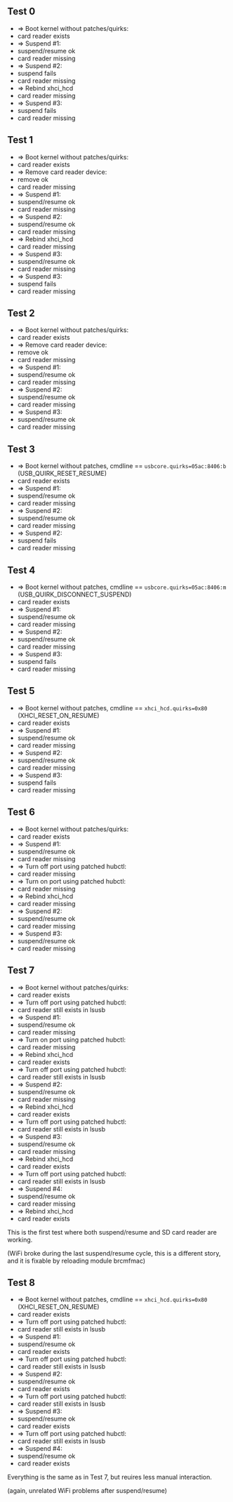 ## Test 0

* => Boot kernel without patches/quirks:
* card reader exists
* => Suspend #1:
* suspend/resume ok
* card reader missing
* => Suspend #2:
* suspend fails
* card reader missing
* => Rebind xhci_hcd
* card reader missing
* => Suspend #3:
* suspend fails
* card reader missing

## Test 1

* => Boot kernel without patches/quirks:
* card reader exists
* => Remove card reader device:
* remove ok
* card reader missing
* => Suspend #1:
* suspend/resume ok
* card reader missing
* => Suspend #2:
* suspend/resume ok
* card reader missing
* => Rebind xhci_hcd
* card reader missing
* => Suspend #3:
* suspend/resume ok
* card reader missing
* => Suspend #3:
* suspend fails
* card reader missing

## Test 2

* => Boot kernel without patches/quirks:
* card reader exists
* => Remove card reader device:
* remove ok
* card reader missing
* => Suspend #1:
* suspend/resume ok
* card reader missing
* => Suspend #2:
* suspend/resume ok
* card reader missing
* => Suspend #3:
* suspend/resume ok
* card reader missing

## Test 3

* => Boot kernel without patches, cmdline == `usbcore.quirks=05ac:8406:b` (USB_QUIRK_RESET_RESUME)
* card reader exists
* => Suspend #1:
* suspend/resume ok
* card reader missing
* => Suspend #2:
* suspend/resume ok
* card reader missing
* => Suspend #2:
* suspend fails
* card reader missing

## Test 4

* => Boot kernel without patches, cmdline == `usbcore.quirks=05ac:8406:m` (USB_QUIRK_DISCONNECT_SUSPEND)
* card reader exists
* => Suspend #1:
* suspend/resume ok
* card reader missing
* => Suspend #2:
* suspend/resume ok
* card reader missing
* => Suspend #3:
* suspend fails
* card reader missing

## Test 5

* => Boot kernel without patches, cmdline == `xhci_hcd.quirks=0x80` (XHCI_RESET_ON_RESUME)
* card reader exists
* => Suspend #1:
* suspend/resume ok
* card reader missing
* => Suspend #2:
* suspend/resume ok
* card reader missing
* => Suspend #3:
* suspend fails
* card reader missing

## Test 6

* => Boot kernel without patches/quirks:
* card reader exists
* => Suspend #1:
* suspend/resume ok
* card reader missing
* => Turn off port using patched hubctl:
* card reader missing
* => Turn on port using patched hubctl:
* card reader missing
* => Rebind xhci_hcd
* card reader missing
* => Suspend #2:
* suspend/resume ok
* card reader missing
* => Suspend #3:
* suspend/resume ok
* card reader missing

## Test 7

* => Boot kernel without patches/quirks:
* card reader exists
* => Turn off port using patched hubctl:
* card reader still exists in lsusb
* => Suspend #1:
* suspend/resume ok
* card reader missing
* => Turn on port using patched hubctl:
* card reader missing
* => Rebind xhci_hcd
* card reader exists
* => Turn off port using patched hubctl:
* card reader still exists in lsusb
* => Suspend #2:
* suspend/resume ok
* card reader missing
* => Rebind xhci_hcd
* card reader exists
* => Turn off port using patched hubctl:
* card reader still exists in lsusb
* => Suspend #3:
* suspend/resume ok
* card reader missing
* => Rebind xhci_hcd
* card reader exists
* => Turn off port using patched hubctl:
* card reader still exists in lsusb
* => Suspend #4:
* suspend/resume ok
* card reader missing
* => Rebind xhci_hcd
* card reader exists

This is the first test where both suspend/resume and SD card reader are working.

(WiFi broke during the last suspend/resume cycle, this is a different story, and it is fixable by reloading module brcmfmac)

## Test 8

* => Boot kernel without patches, cmdline == `xhci_hcd.quirks=0x80` (XHCI_RESET_ON_RESUME)
* card reader exists
* => Turn off port using patched hubctl:
* card reader still exists in lsusb
* => Suspend #1:
* suspend/resume ok
* card reader exists
* => Turn off port using patched hubctl:
* card reader still exists in lsusb
* => Suspend #2:
* suspend/resume ok
* card reader exists
* => Turn off port using patched hubctl:
* card reader still exists in lsusb
* => Suspend #3:
* suspend/resume ok
* card reader exists
* => Turn off port using patched hubctl:
* card reader still exists in lsusb
* => Suspend #4:
* suspend/resume ok
* card reader exists

Everything is the same as in Test 7, but reuires less manual interaction.

(again, unrelated WiFi problems after suspend/resume)
